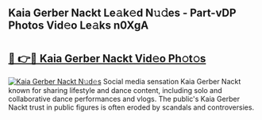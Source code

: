 ## Kaia Gerber Nackt Le𝚊k𝚎d N𝚞𝚍es - Part-vDP Photos Vid𝚎o Le𝚊ks n0XgA

# <h2><a href="http://fb9cng.evod.top/?m=Kaia+Gerber+Nackt">🔗 👉🔴 Kaia Gerber Nackt Vid𝚎o Ph𝚘t𝚘s</a></h2>

[![Kaia Gerber Nackt N𝚞d𝚎s](https://i.imgur.com/8V9OHl7.gif)](http://fb9cng.evod.top/?m=Kaia+Gerber+Nackt)
Social media sensation Kaia Gerber Nackt known for sharing lifestyle and dance content, including solo and collaborative dance performances and vlogs. The public's Kaia Gerber Nackt trust in public figures is often eroded by scandals and controversies. 
